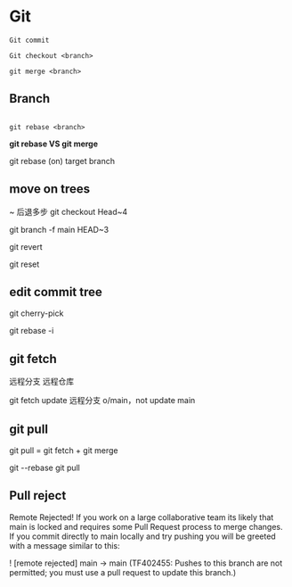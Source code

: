 ﻿# Git

```<language>
Git commit

Git checkout <branch>

git merge <branch>
```


## Branch
```<language>

git rebase <branch>
```

**git rebase VS git merge**

git rebase (on) target branch

## move on trees

~ 后退多步
git checkout Head~4

git branch -f main HEAD~3


git revert <commit>

git reset <commit>


## edit commit tree

git cherry-pick <COMMIT1 HASH> <COMMIT2 HASH>

git rebase -i <commits scope>





## git fetch
远程分支 
远程仓库

git fetch update 远程分支 o/main，not update main


## git pull
git pull = git fetch + git merge

git --rebase 
git pull


## Pull reject

Remote Rejected!
If you work on a large collaborative team its likely that main is locked and requires some Pull Request process to merge changes. If you commit directly to main locally and try pushing you will be greeted with a message similar to this:

! [remote rejected] main -> main (TF402455: Pushes to this branch are not permitted; you must use a pull request to update this branch.)